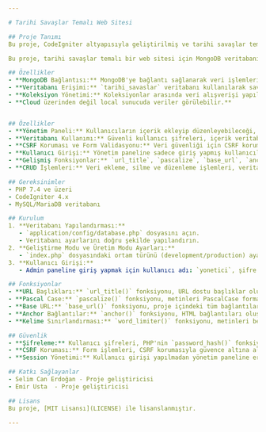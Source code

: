 ```yaml
---

# Tarihi Savaşlar Temalı Web Sitesi

## Proje Tanımı
Bu proje, CodeIgniter altyapısıyla geliştirilmiş ve tarihi savaşlar temalı bir web sitesini kapsamaktadır. Proje, yönetim paneli, kullanıcı girişi, güvenli şifreleme, veritabanı işlemleri, form işlemleri, CRUD işlemleri ve çeşitli güvenlik önlemleri ile donatılmıştır.

Bu proje, tarihi savaşlar temalı bir web sitesi için MongoDB veritabanı entegrasyonu içermektedir. **MongoDBConnector** ve **MongoDBHelper** sınıfları, MongoDB ile bağlantı kurarak veritabanına ve koleksiyonlara kolay erişim sağlar. 

## Özellikler
- **MongoDB Bağlantısı:** MongoDB'ye bağlantı sağlanarak veri işlemleri gerçekleştirilebilir.
- **Veritabanı Erişimi:** `tarihi_savaslar` veritabanı kullanılarak savaş verileri saklanır.
- **Koleksiyon Yönetimi:** Koleksiyonlar arasında veri alışverişi yapılabilir.
- **Cloud üzerinden değil local sunucuda veriler görülebilir.**


## Özellikler
- **Yönetim Paneli:** Kullanıcıların içerik ekleyip düzenleyebileceği, silme işlemlerini yapabileceği bir yönetim paneli.
- **Veritabanı Kullanımı:** Güvenli kullanıcı şifreleri, içerik veritabanında saklanır.
- **CSRF Koruması ve Form Validasyonu:** Veri güvenliği için CSRF koruması açık ve form doğrulama kuralları kullanılmıştır.
- **Kullanıcı Girişi:** Yönetim paneline sadece giriş yapmış kullanıcılar erişebilir.
- **Gelişmiş Fonksiyonlar:** `url_title`, `pascalize`, `base_url`, `anchor`, `word_limiter` gibi fonksiyonlar projede kullanılmaktadır.
- **CRUD İşlemleri:** Veri ekleme, silme ve düzenleme işlemleri, veritabanına güvenli şekilde kaydedilmektedir.

## Gereksinimler
- PHP 7.4 ve üzeri
- CodeIgniter 4.x
- MySQL/MariaDB veritabanı

## Kurulum
1. **Veritabanı Yapılandırması:**
   - `application/config/database.php` dosyasını açın.
   - Veritabanı ayarlarını doğru şekilde yapılandırın.
2. **Geliştirme Modu ve Üretim Modu Ayarları:**
   - `index.php` dosyasındaki ortam türünü (development/production) ayarlayın.
3. **Kullanıcı Girişi:**
   - Admin paneline giriş yapmak için kullanıcı adı: `yonetici`, şifre: `123` kullanılacaktır.

## Fonksiyonlar
- **URL Başlıkları:** `url_title()` fonksiyonu, URL dostu başlıklar oluşturur.
- **Pascal Case:** `pascalize()` fonksiyonu, metinleri PascalCase formatına dönüştürür.
- **Base URL:** `base_url()` fonksiyonu, proje içindeki tüm bağlantıların kök URL'sini döner.
- **Anchor Bağlantılar:** `anchor()` fonksiyonu, HTML bağlantıları oluşturur.
- **Kelime Sınırlandırması:** `word_limiter()` fonksiyonu, metinleri belirtilen kelime sayısına göre sınırlar.

## Güvenlik
- **Şifreleme:** Kullanıcı şifreleri, PHP'nin `password_hash()` fonksiyonu ile güvenli bir şekilde saklanır.
- **CSRF Koruması:** Form işlemleri, CSRF korumasıyla güvence altına alınmıştır.
- **Session Yönetimi:** Kullanıcı girişi yapılmadan yönetim paneline erişim sağlanamaz.

## Katkı Sağlayanlar
- Selim Can Erdoğan - Proje geliştiricisi
- Emir Usta  - Proje geliştiricisi

## Lisans
Bu proje, [MIT Lisansı](LICENSE) ile lisanslanmıştır.

---
```

